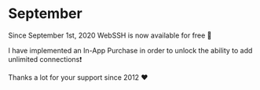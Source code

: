 # September
Since September 1st, 2020 WebSSH is now available for free 🤩

I have implemented an In-App Purchase in order to unlock the ability to add unlimited connections❗️

Thanks a lot for your support since 2012 ❤️